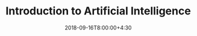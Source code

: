 ---
type: lecture
date: 2018-09-16T8:00:00+4:30
title: Introduction to Artificial Intelligence
slides: /static_files/presentations/1-Introduction-Fa.pdf
tldr: "What is AI? How does it impact our lives? The current state of the art."
---